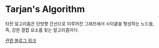 # Tarjan's Algorithm

타잔 알고리즘은 단방향 간선으로 이루어진 그래프에서 사이클을 형성하는 노드들,  
즉, 강한 결합 요소를 찾는 알고리즘이다.

[관련 블로그 링크](https://blog.naver.com/ndb796/221236952158)